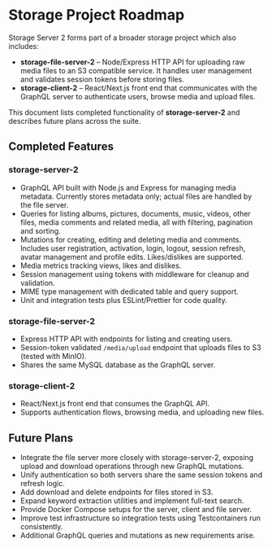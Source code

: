 # Storage Project Roadmap

Storage Server 2 forms part of a broader storage project which also includes:

- **storage-file-server-2** – Node/Express HTTP API for uploading raw media files to an S3 compatible service. It handles user management and validates session tokens before storing files.
- **storage-client-2** – React/Next.js front end that communicates with the GraphQL server to authenticate users, browse media and upload files.

This document lists completed functionality of **storage-server-2** and describes future plans across the suite.

## Completed Features

### storage-server-2
- GraphQL API built with Node.js and Express for managing media metadata. Currently stores metadata only; actual files are handled by the file server.
- Queries for listing albums, pictures, documents, music, videos, other files, media comments and related media, all with filtering, pagination and sorting.
- Mutations for creating, editing and deleting media and comments. Includes user registration, activation, login, logout, session refresh, avatar management and profile edits. Likes/dislikes are supported.
- Media metrics tracking views, likes and dislikes.
- Session management using tokens with middleware for cleanup and validation.
- MIME type management with dedicated table and query support.
- Unit and integration tests plus ESLint/Prettier for code quality.

### storage-file-server-2
- Express HTTP API with endpoints for listing and creating users.
- Session-token validated `/media/upload` endpoint that uploads files to S3 (tested with MinIO).
- Shares the same MySQL database as the GraphQL server.

### storage-client-2
- React/Next.js front end that consumes the GraphQL API.
- Supports authentication flows, browsing media, and uploading new files.

## Future Plans
- Integrate the file server more closely with storage-server-2, exposing upload and download operations through new GraphQL mutations.
- Unify authentication so both servers share the same session tokens and refresh logic.
- Add download and delete endpoints for files stored in S3.
- Expand keyword extraction utilities and implement full-text search.
- Provide Docker Compose setups for the server, client and file server.
- Improve test infrastructure so integration tests using Testcontainers run consistently.
- Additional GraphQL queries and mutations as new requirements arise.
